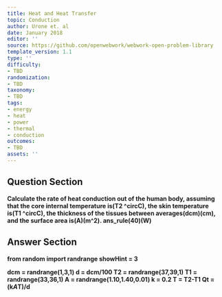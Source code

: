 ```yaml
---
title: Heat and Heat Transfer
topic: Conduction
author: Urone et. al
date: January 2018
editor: ''
source: https://github.com/openwebwork/webwork-open-problem-library
template_version: 1.1
type: ''
difficulty:
- TBD
randomization:
- TBD
taxonomy:
- TBD
tags:
- energy
- heat
- power
- thermal
- conduction
outcomes:
- TBD
assets: ''
---
```


## Question Section 

<b>
Calculate the rate of heat conduction out of the human body, assuming that the core internal temperature is(T2 ^circC), the skin temperature is(T1 ^circC), the thickness of the tissues between averages(dcm)(cm), and the surface area is(A)(m^2).
ans_rule(40)(W)



## Answer Section

from random import randrange
showHint = 3

dcm = randrange(1,3,1)
d = dcm/100
T2 = randrange(37,39,1)
T1 = randrange(33,36,1)
A = randrange(1.10,1.40,0.01)
k = 0.2
T = T2-T1
Qt = (k*A*T)/d